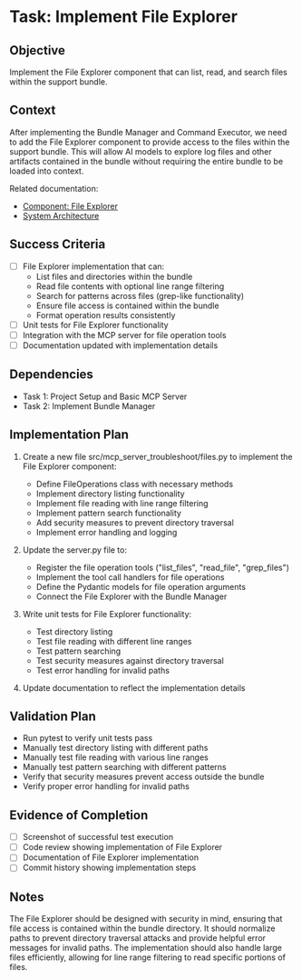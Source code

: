 # Task: Implement File Explorer

## Objective
Implement the File Explorer component that can list, read, and search files within the support bundle.

## Context
After implementing the Bundle Manager and Command Executor, we need to add the File Explorer component to provide access to the files within the support bundle. This will allow AI models to explore log files and other artifacts contained in the bundle without requiring the entire bundle to be loaded into context.

Related documentation:
- [Component: File Explorer](docs/components/file-explorer.md)
- [System Architecture](docs/architecture.md)

## Success Criteria
- [ ] File Explorer implementation that can:
  - List files and directories within the bundle
  - Read file contents with optional line range filtering
  - Search for patterns across files (grep-like functionality)
  - Ensure file access is contained within the bundle
  - Format operation results consistently
- [ ] Unit tests for File Explorer functionality
- [ ] Integration with the MCP server for file operation tools
- [ ] Documentation updated with implementation details

## Dependencies
- Task 1: Project Setup and Basic MCP Server
- Task 2: Implement Bundle Manager

## Implementation Plan

1. Create a new file src/mcp_server_troubleshoot/files.py to implement the File Explorer component:
   - Define FileOperations class with necessary methods
   - Implement directory listing functionality
   - Implement file reading with line range filtering
   - Implement pattern search functionality
   - Add security measures to prevent directory traversal
   - Implement error handling and logging

2. Update the server.py file to:
   - Register the file operation tools ("list_files", "read_file", "grep_files")
   - Implement the tool call handlers for file operations
   - Define the Pydantic models for file operation arguments
   - Connect the File Explorer with the Bundle Manager

3. Write unit tests for File Explorer functionality:
   - Test directory listing
   - Test file reading with different line ranges
   - Test pattern searching
   - Test security measures against directory traversal
   - Test error handling for invalid paths

4. Update documentation to reflect the implementation details

## Validation Plan
- Run pytest to verify unit tests pass
- Manually test directory listing with different paths
- Manually test file reading with various line ranges
- Manually test pattern searching with different patterns
- Verify that security measures prevent access outside the bundle
- Verify proper error handling for invalid paths

## Evidence of Completion
- [ ] Screenshot of successful test execution
- [ ] Code review showing implementation of File Explorer
- [ ] Documentation of File Explorer implementation
- [ ] Commit history showing implementation steps

## Notes
The File Explorer should be designed with security in mind, ensuring that file access is contained within the bundle directory. It should normalize paths to prevent directory traversal attacks and provide helpful error messages for invalid paths. The implementation should also handle large files efficiently, allowing for line range filtering to read specific portions of files.
